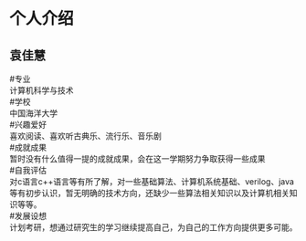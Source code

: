 个人介绍
==========
袁佳慧
----------
#专业  
计算机科学与技术  
#学校  
中国海洋大学  
#兴趣爱好  
喜欢阅读、喜欢听古典乐、流行乐、音乐剧  
#成就成果  
暂时没有什么值得一提的成就成果，会在这一学期努力争取获得一些成果  
#自我评估  
对c语言c++语言等有所了解，对一些基础算法、计算机系统基础、verilog、java等有初步认识，暂无明确的技术方向，还缺少一些算法相关知识以及计算机相关知识等等。  
#发展设想  
计划考研，想通过研究生的学习继续提高自己，为自己的工作方向提供更多可能。  
